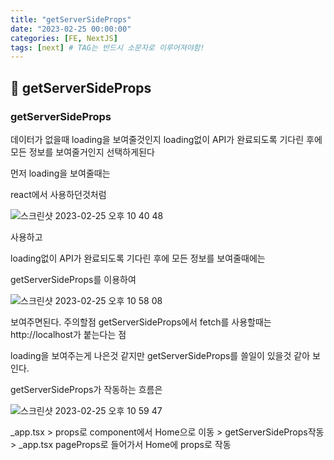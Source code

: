 ```yaml
---
title: "getServerSideProps"
date: "2023-02-25 00:00:00"
categories: [FE, NextJS]
tags: [next] # TAG는 반드시 소문자로 이루어져야함!
---
```


## 📌 getServerSideProps

### getServerSideProps

데이터가 없을때 loading을 보여줄것인지 loading없이 API가 완료되도록 기다린 후에 모든 정보를 보여줄거인지 선택하게된다

먼저 loading을 보여줄때는

react에서 사용하던것처럼

![스크린샷 2023-02-25 오후 10 40 48](https://user-images.githubusercontent.com/45509511/221361071-46f0d955-b961-451f-992e-9a541ad97726.png)

사용하고

loading없이 API가 완료되도록 기다린 후에 모든 정보를 보여줄때에는

getServerSideProps를 이용하여

![스크린샷 2023-02-25 오후 10 58 08](https://user-images.githubusercontent.com/45509511/221361081-4517075b-4b90-47ff-a345-43eefc93e97f.png)

보여주면된다. 주의할점 getServerSideProps에서 fetch를 사용할때는 http://localhost가 붙는다는 점

loading을 보여주는게 나은것 같지만 getServerSideProps를 쓸일이 있을것 같아 보인다.

getServerSideProps가 작동하는 흐름은

![스크린샷 2023-02-25 오후 10 59 47](https://user-images.githubusercontent.com/45509511/221361089-c869fd30-1a1c-4777-865b-46f961539716.png)

\_app.tsx > props로 component에서 Home으로 이동 > getServerSideProps작동 > \_app.tsx pageProps로 들어가서 Home에 props로 작동
